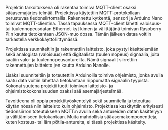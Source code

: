 Projektin tarkoituksena oli rakentaa toimiva MQTT-client osaksi sääasemajärjes
telmää. Projektissa käytettiin MQTT-protokollaan perustuvaa tiedonsiirtomallia. 
Rakennettu kytkentä, sensori ja Arduino Nano toimivat MQTT-clientina. Tässä 
tapauksessa MQTT-client lähetti valoisuus- tai tuulennopeusdatan Ethernet-kyt
kimen ja välittäjänä toimivan Raspberry Pi:n kautta tietokantaan JSON-muo
dossa. Tämän jälkeen dataa voitiin tarkastella verkkokäyttöliittymässä. 

Projektissa suunniteltiin ja rakennettiin laitteisto, joka pystyi käsittelemään sekä 
analogista (valoisuus) että digitaalista (tuulen nopeus) signaalia, joita saatiin 
valo- ja tuulennopeusantureilta. Nämä signaalit siirrettiin rakennettujen laitteisto
jen kautta Arduino Nanolle. 

Lisäksi suunniteltiin ja toteutettiin Arduinoilla toimiva ohjelmisto, jonka avulla 
saatu data voitiin lähettää tietokantaan riippumatta signaalin tyypistä. Kokonai
suutena projekti tuotti toimivan laitteisto- ja ohjelmistokokonaisuuden osaksi sää
asemajärjestelmää. 

Tavoitteena oli oppia projektityöskentelyä sekä suunnitella ja toteuttaa käytän
nössä niin laitteisto kuin ohjelmisto. Projektissa keskityttiin erityisesti tiedonsiirron 
toteutukseen MQTT:n avulla sekä antureiden datan käsittelyyn ja välittämiseen 
tietokantaan. Muita mahdollisia sääasemakomponentteja, kuten kosteus- tai läm
pötila-antureita, ei tässä projektissa käsitelty.
